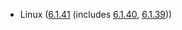 - Linux ([6.1.41](https://lwn.net/Articles/939103) (includes [6.1.40](https://lwn.net/Articles/939015), [6.1.39](https://lwn.net/Articles/938619)))

